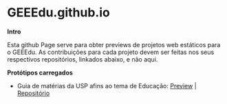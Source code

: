 # GEEEdu.github.io

**Intro**

Esta github Page serve para obter previews de projetos web estáticos para o GEEEdu. As contribuições para cada projeto devem ser feitas nos seus respectivos repositórios, linkados abaixo, e não aqui.

**Protótipos carregados**
- Guia de matérias da USP afins ao tema de Educação: [Preview](https://geeedu.github.io/materias_edu) | [Repositório](https://github.com/GEEEdu/materias_edu)

